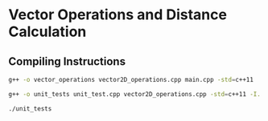 # Vector Operations and Distance Calculation


## Compiling Instructions 

```bash
g++ -o vector_operations vector2D_operations.cpp main.cpp -std=c++11
```

```bash
g++ -o unit_tests unit_test.cpp vector2D_operations.cpp -std=c++11 -I. -D DOCTEST_CONFIG_IMPLEMENT_WITH_MAIN
```

```bash
./unit_tests
```

